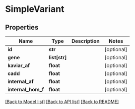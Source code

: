 # SimpleVariant

## Properties
Name | Type | Description | Notes
------------ | ------------- | ------------- | -------------
**id** | **str** |  | [optional] 
**gene** | **list[str]** |  | [optional] 
**kaviar_af** | **float** |  | [optional] 
**cadd** | **float** |  | [optional] 
**internal_af** | **float** |  | [optional] 
**internal_hom_f** | **float** |  | [optional] 

[[Back to Model list]](../README.md#documentation-for-models) [[Back to API list]](../README.md#documentation-for-api-endpoints) [[Back to README]](../README.md)


